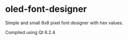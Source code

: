 # oled-font-designer
Simple and small 8x8 pixel font designer with hex values.

Compiled using Qt 6.2.4
